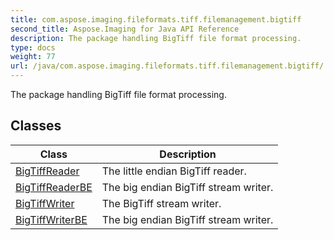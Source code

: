 ```yaml
---
title: com.aspose.imaging.fileformats.tiff.filemanagement.bigtiff
second_title: Aspose.Imaging for Java API Reference
description: The package handling BigTiff file format processing.
type: docs
weight: 77
url: /java/com.aspose.imaging.fileformats.tiff.filemanagement.bigtiff/
---
```


The package handling BigTiff file format processing.


## Classes

| Class | Description |
| --- | --- |
| [BigTiffReader](../com.aspose.imaging.fileformats.tiff.filemanagement.bigtiff/bigtiffreader) | The little endian BigTiff reader. |
| [BigTiffReaderBE](../com.aspose.imaging.fileformats.tiff.filemanagement.bigtiff/bigtiffreaderbe) | The big endian BigTiff stream writer. |
| [BigTiffWriter](../com.aspose.imaging.fileformats.tiff.filemanagement.bigtiff/bigtiffwriter) | The BigTiff stream writer. |
| [BigTiffWriterBE](../com.aspose.imaging.fileformats.tiff.filemanagement.bigtiff/bigtiffwriterbe) | The big endian BigTiff stream writer. |
